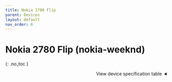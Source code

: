 ```yaml
---
title: Nokia 2780 Flip
parent: Devices
layout: default
nav_order: 6
---
```

# Nokia 2780 Flip (nokia-weeknd)
{: .no_toc }

<details markdown="block">
  <summary dir="rtl">View device specification table</summary>
<table>
  <thead><tr><th colspan="2">Nokia 2780 Flip 4G (nokia-weeknd)</th></tr></thead>
  <tbody>
    <tr><td>Released</td><td>15 November 2022</td></tr>
    <tr><td>Model</td><td>TA-1420</td></tr>
  <tr><td colspan="2"><strong>Specifications</strong></td></tr>
    <tr><td>SoC</td><td>Qualcomm QM215 Snapdragon 215<br>(4 * 1.3GHz Cortex-A53)</td></tr>
    <tr><td>RAM</td><td>512MB LPDDR3</td></tr>
    <tr><td>GPU</td><td>Adreno 308</td></tr>
    <tr><td>Storage</td><td>4GB eMMC 4.5 (+ up to 32GB microSDHC card)</td></tr>
    <tr><td>Network</td><td>2G GSM, 3G UMTS, 4G LTE Cat4 150/50Mbps<br><em>+ US: band 2, 4, 5, 7, 12, 13, 17, 25, 26, 66, 71, 41 (HPUE)</em><br>VoLTE/VoWiFi with HD Voice support<br>Single SIM (Nano-SIM)</td></tr>
    <tr><td>Screen</td><td>Main: 320 * 240 (143 PPI), 2.7 inches QVGA TFT LCD 1M colors<br>External: 160 * 128 (115 PPI), 1.77 inches TFT LCD</td></tr>
    <tr><td>Bluetooth</td><td>4.2, A2DP</td></tr>
    <tr><td>Wi-Fi</td><td>802.11b/g/n, 2.4GHz, Hotspot</td></tr>
    <tr><td>Peripherals</td><td>GPS, GLONASS</td></tr>
    <tr><td>Cameras</td><td>Rear: 5MP with fixed focus, LED flash</td></tr>
    <tr><td>Dimensions<br>(HWD)</td><td>Open: 202.1 * 58 * 11.47 (mm) 7.96 * 2.28 * 0.45 (in)<br>Closed: 110.2 * 58 * 19.5 (mm) 4.33 * 2.28 * 0.77 (in)</td></tr>
    <tr><td>Weight</td><td>131.2g (4.62oz)</td></tr>
    <tr><td>Ports</td><td>- USB Type-C 2.0 charging &amp; data transferring port<br>- 3.5mm headphone jack</td></tr>
    <tr><td>Specials</td><td>- SOS emergency button: text location and call 5 preset contacts<br>- IP52 drip resistant</td></tr>
    <tr><td>Battery</td><td>Removable Li-Ion 1450mAh (HE402), 5W wired charging</td></tr>
  <tr><td colspan="2"><strong>KaiOS info</strong></td></tr>
    <tr><td>Version</td><td>KaiOS 3.1</td></tr>
    <tr><td>WA VoIP</td><td>Not available</td></tr>
    <tr><td>Build no.</td><td>N/A</td></tr>
  </tbody>
</table>
</details>